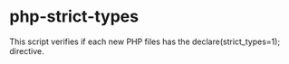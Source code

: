 # php-strict-types
This script verifies if each new PHP files has the declare(strict_types=1); directive.
